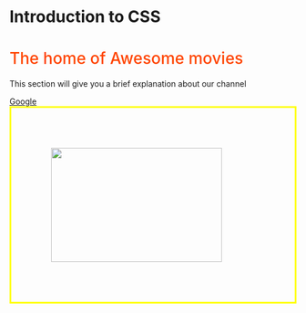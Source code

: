 # Introduction to CSS

<!DOCTYPE html>
<html lang="en"> 
<head>
    <meta charset="UTF-8">
    <meta name="viewport" content="width=device-width, initial-scale=1.0">
    <lik rel="stylesheet" href="style.css">
    <title>NETFLIX</title>
    <style>
        div {
            border: 3px solid yellow;
            padding: 50;
        }
        img {
            margin: 20px;
        }
    </style>
    <body>
        <h1 style="color: orangered; font-weight: 500">The home of Awesome movies</h1>
        <p>This section will give you a brief explanation about our channel</p>
        <a id="google" href="www.google.com">Google</a>
        <div>
            <img src="C:\Users\caiphus Laka\Downloads\cinema.jpg" width="300" height="200">
        </div>
    </body>
</head>
</html>
